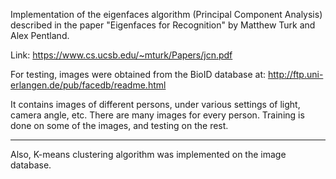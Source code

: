 
Implementation of the eigenfaces algorithm (Principal Component Analysis) described in the paper "Eigenfaces for Recognition" by Matthew Turk and Alex Pentland.

Link: https://www.cs.ucsb.edu/~mturk/Papers/jcn.pdf

For testing, images were obtained from the BioID database at: http://ftp.uni-erlangen.de/pub/facedb/readme.html

It contains images of different persons, under various settings of light, camera angle, etc. There are many images for every person. 
Training is done on some of the images, and testing on the rest. 


------------------------------------------

Also, K-means clustering algorithm was implemented on the image database. 

